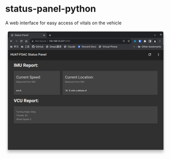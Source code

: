 # status-panel-python
A web interface for easy access of vitals on the vehicle

![](./assets/Screenshot%20from%202023-10-04%2016-51-19.png)